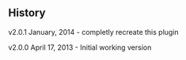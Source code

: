 ## History

v2.0.1 January, 2014
	- completly recreate this plugin

v2.0.0 April 17, 2013
	- Initial working version